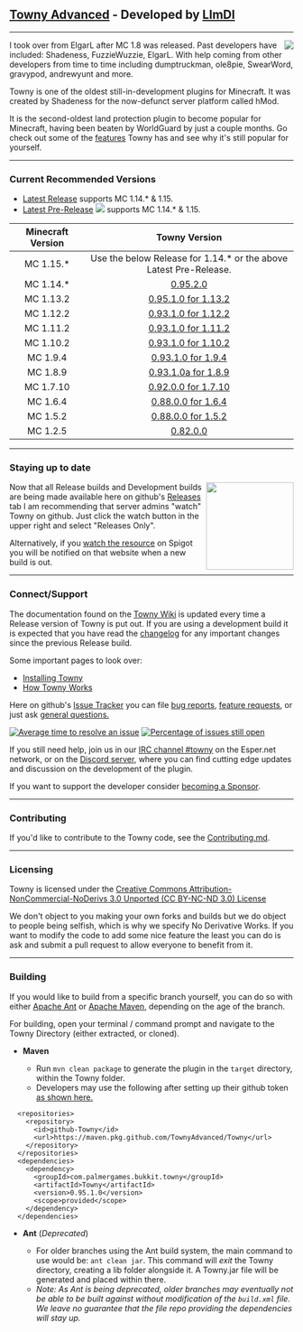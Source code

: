 ## [Towny Advanced](https://townyadvanced.github.io) - Developed by [LlmDl](https://github.com/LlmDl)

___

<p><img align=right src="https://user-images.githubusercontent.com/879756/65964696-19d6b300-e423-11e9-9cb0-d193225ee40f.png">
I took over from ElgarL after MC 1.8 was released. Past developers have included: Shadeness, FuzzieWuzzie, ElgarL. 
With help coming from other developers from time to time including dumptruckman, ole8pie, SwearWord, gravypod, andrewyunt and more.

Towny is one of the oldest still-in-development plugins for Minecraft. It was created by Shadeness for the now-defunct server platform called hMod.

It is the second-oldest land protection plugin to become popular for Minecraft, having been beaten by WorldGuard by just a couple months. Go check out some of the [features](https://github.com/TownyAdvanced/Towny/wiki#features) Towny has and see why it's still popular for yourself.
</p>

___

### Current Recommended Versions
* [Latest Release](https://github.com/TownyAdvanced/Towny/releases/tag/0.95.2.0) supports MC 1.14.* & 1.15.
* [Latest Pre-Release](https://github.com/TownyAdvanced/Towny/releases) <img src="https://img.shields.io/github/tag/townyadvanced/towny.svg?sort=semver&label=">  supports MC 1.14.* & 1.15.

| Minecraft Version | Towny Version |
|:----:|:----:|
| MC 1.15.* | Use the below Release for 1.14.* or the above Latest Pre-Release. |
| MC 1.14.* | [0.95.2.0](https://github.com/TownyAdvanced/Towny/releases/tag/0.95.2.0) |
| MC 1.13.2 | [0.95.1.0 for 1.13.2](https://github.com/TownyAdvanced/Towny/releases/tag/0.95.1.0for1.13.2) |
| MC 1.12.2 | [0.93.1.0 for 1.12.2](https://www.dropbox.com/s/v2e1uy6wip7rl3u/Towny_Advanced%200.93.1.0%20for%20MC%201.12.2.zip?dl=0) |
| MC 1.11.2 | [0.93.1.0 for 1.11.2](https://www.dropbox.com/s/cfpm4iy0sbzmti4/Towny_Advanced%200.93.1.0%20for%20MC%201.11.2.zip?dl=0) |
| MC 1.10.2 | [0.93.1.0 for 1.10.2](https://www.dropbox.com/s/x2i3wqaj8n6gdh1/Towny_Advanced%200.93.1.0%20for%20MC%201.10.2.rar?dl=0) |
| MC 1.9.4 | [0.93.1.0 for 1.9.4](https://www.dropbox.com/s/eh81i4618bfmvjm/Towny_Advanced%200.93.1.0%20for%20MC%201.9.4.zip?dl=0) |
| MC 1.8.9 | [0.93.1.0a for 1.8.9](https://www.dropbox.com/s/e83206cfed61hsw/Towny_Advanced%200.93.1.0a%20for%20MC%201.8.9.zip?dl=0) |
| MC 1.7.10 | [0.92.0.0 for 1.7.10](https://www.dropbox.com/s/vmf2g5bj7ab4coo/Towny_Advanced%200.92.0.0%20-%20MC%201.7.10.zip?dl=0) |
| MC 1.6.4 | [0.88.0.0 for 1.6.4](https://www.dropbox.com/s/5n9r60ivldh5i8f/Towny_Advanced%200.88.0.0%20%281.6.4%29.zip?dl=0) |
| MC 1.5.2 | [0.88.0.0 for 1.5.2](https://www.dropbox.com/s/euydq4qsljheoms/Towny_Advanced%200.88.0.0%20%281.5.2%29.zip?dl=0) |
| MC 1.2.5 | [0.82.0.0](https://www.dropbox.com/s/xstn1vdexxc1k5q/Towny_Advanced%200.82.0.0%20for%201.2.5.zip?dl=0) | 

___

### Staying up to date
<p><img align=right src="https://user-images.githubusercontent.com/879756/65964779-3a067200-e423-11e9-9928-938b976af2c2.gif" height="155">
    
Now that all Release builds and Development builds are being made available here on github's [Releases](https://github.com/TownyAdvanced/Towny/releases) tab I am recommending that server admins "watch" Towny on github. Just click the watch button in the upper right and select "Releases Only".
    
Alternatively, if you [watch the resource](https://www.spigotmc.org/resources/towny-advanced.72694/watch) on Spigot you will be notified on that website when a new build is out.
</p>

___

### Connect/Support
The documentation found on the [Towny Wiki](https://github.com/TownyAdvanced/Towny/wiki) is updated every time a Release version of Towny is put out. If you are using a development build it is expected that you have read the [changelog](https://git.io/fjbS3) for any important changes since the previous Release build.

Some important pages to look over:
- [Installing Towny](https://github.com/TownyAdvanced/Towny/wiki/Installation)
- [How Towny Works](https://github.com/TownyAdvanced/Towny/wiki/How-Towny-Works)

Here on github's [Issue Tracker](https://github.com/TownyAdvanced/Towny/issues) you can file [bug reports](https://github.com/TownyAdvanced/Towny/issues/new?assignees=&labels=&template=bug_report.md&title=), [feature requests](https://github.com/TownyAdvanced/Towny/issues/new?assignees=&labels=&template=feature_request.md&title=Suggestion%3A+), or just ask [general questions.](https://github.com/TownyAdvanced/Towny/issues/new?assignees=&labels=&template=question.md&title=Question%3A)

[![Average time to resolve an issue](http://isitmaintained.com/badge/resolution/TownyAdvanced/Towny.svg)](http://isitmaintained.com/project/TownyAdvanced/Towny "Average time to resolve an issue") [![Percentage of issues still open](http://isitmaintained.com/badge/open/TownyAdvanced/Towny.svg)](http://isitmaintained.com/project/TownyAdvanced/Towny "Percentage of issues still open")

If you still need help, join us in our [IRC channel #towny](http://webchat.esper.net/?channels=towny) on the Esper.net network, or on the [Discord server]( https://discord.gg/gnpVs5m ), where you can find cutting edge updates and discussion on the development of the plugin.

If you want to support the developer consider [becoming a Sponsor](https://github.com/sponsors/LlmDl).
___

### Contributing
If you'd like to contribute to the Towny code, see the [Contributing.md](https://github.com/LlmDl/Towny/blob/master/.github/CONTRIBUTING.MD).

___

### Licensing

Towny is licensed under the [Creative Commons Attribution-NonCommercial-NoDerivs 3.0 Unported (CC BY-NC-ND 3.0) License ](http://creativecommons.org/licenses/by-nc-nd/3.0/)

We don't object to you making your own forks and builds but we do object to people being selfish, which is why we specify No Derivative Works.
If you want to modify the code to add some nice feature the least you can do is ask and submit a pull request to allow everyone to benefit from it.

___

### Building
If you would like to build from a specific branch yourself, you can do so with either [Apache Ant](https://ant.apache.org/) or [Apache Maven](http://maven.apache.org/), depending on the age of the branch.

For building, open your terminal / command prompt and navigate to the Towny Directory (either extracted, or cloned).

- **Maven**

    - Run `mvn clean package` to generate the plugin in the `target` directory, within the Towny folder. 
    - Developers may use the following after setting up their github token [as shown here.](https://help.github.com/en/articles/configuring-apache-maven-for-use-with-github-package-registry#authenticating-to-github-package-registry)
        
```
  <repositories>
    <repository>
      <id>github-Towny</id>
      <url>https://maven.pkg.github.com/TownyAdvanced/Towny</url>
    </repository>   
  </repositories>
  <dependencies>                    
    <dependency>
      <groupId>com.palmergames.bukkit.towny</groupId>
      <artifactId>Towny</artifactId>
      <version>0.95.1.0</version>
      <scope>provided</scope>
    </dependency>
  </dependencies>  
```

- **Ant** (_Deprecated_)

    - For older branches using the Ant build system, the main command to use would be: `ant clean jar`. This command will _exit_ the Towny directory, creating a lib folder alongside it. A Towny.jar file will be generated and placed within there.
    - _Note: As Ant is being deprecated, older branches may eventually not be able to be built against without modification of the `build.xml` file. We leave no guarantee that the file repo providing the dependencies will stay up._
